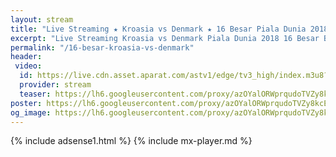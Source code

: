 ```yaml
---
layout: stream
title: "Live Streaming ★ Kroasia vs Denmark ★ 16 Besar Piala Dunia 2018"
excerpt: "Live Streaming Kroasia vs Denmark Piala Dunia 2018 16 Besar Babak Knock Out"
permalink: "/16-besar-kroasia-vs-denmark"
header:
 video:
  id: https://live.cdn.asset.aparat.com/astv1/edge/tv3_high/index.m3u8?wmsAuthSign=618ec5a28a2ec620ac62d63c3f7124bd
  provider: stream
  teaser: https://lh6.googleusercontent.com/proxy/azOYalORWprqudoTVZy8kcE81D5nSY54OtnZXbanxmzpco1fUQk_7LlizTbiNSbzHklqIgZwLjT86ewN0n67tLu5P-f2ozSjFjRTggcxsxeQCzfmo0AnKx-BR8xJrDDa-RJguqThaW0oPPYdqqIH=w340-h280-nc
poster: https://lh6.googleusercontent.com/proxy/azOYalORWprqudoTVZy8kcE81D5nSY54OtnZXbanxmzpco1fUQk_7LlizTbiNSbzHklqIgZwLjT86ewN0n67tLu5P-f2ozSjFjRTggcxsxeQCzfmo0AnKx-BR8xJrDDa-RJguqThaW0oPPYdqqIH=w540-480-nc
og_image: https://lh6.googleusercontent.com/proxy/azOYalORWprqudoTVZy8kcE81D5nSY54OtnZXbanxmzpco1fUQk_7LlizTbiNSbzHklqIgZwLjT86ewN0n67tLu5P-f2ozSjFjRTggcxsxeQCzfmo0AnKx-BR8xJrDDa-RJguqThaW0oPPYdqqIH=w540-480-nc
---
```

{% include adsense1.html %}
{% include mx-player.md %}
